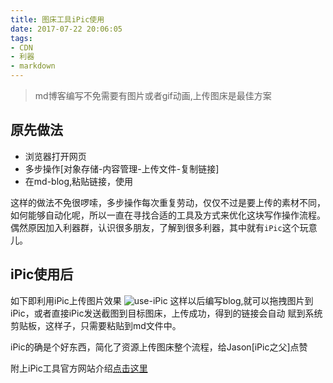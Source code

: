```yaml
---
title: 图床工具iPic使用
date: 2017-07-22 20:06:05
tags:
- CDN
- 利器
- markdown
---
```

> md博客编写不免需要有图片或者gif动画,上传图床是最佳方案

## 原先做法
+ 浏览器打开网页
+ 多步操作[对象存储-内容管理-上传文件-复制链接]
+ 在md-blog,粘贴链接，使用

这样的做法不免很啰嗦，多步操作每次重复劳动，仅仅不过是要上传的素材不同，如何能够自动化呢，所以一直在寻找合适的工具及方式来优化这块写作操作流程。
偶然原因加入利器群，认识很多朋友，了解到很多利器，其中就有`iPic`这个玩意儿。

## iPic使用后
如下即利用iPic上传图片效果
![use-iPic](http://or0g12e5e.bkt.clouddn.com/blog/2017-07-22-121516.jpg)
这样以后编写blog,就可以拖拽图片到iPic，或者直接iPic发送截图到目标图床，上传成功，得到的链接会自动
赋到系统剪贴板，这样子，只需要粘贴到md文件中。

iPic的确是个好东西，简化了资源上传图床整个流程，给Jason[iPic之父]点赞

附上iPic工具官方网站介绍[点击这里](https://toolinbox.net/iPic/)